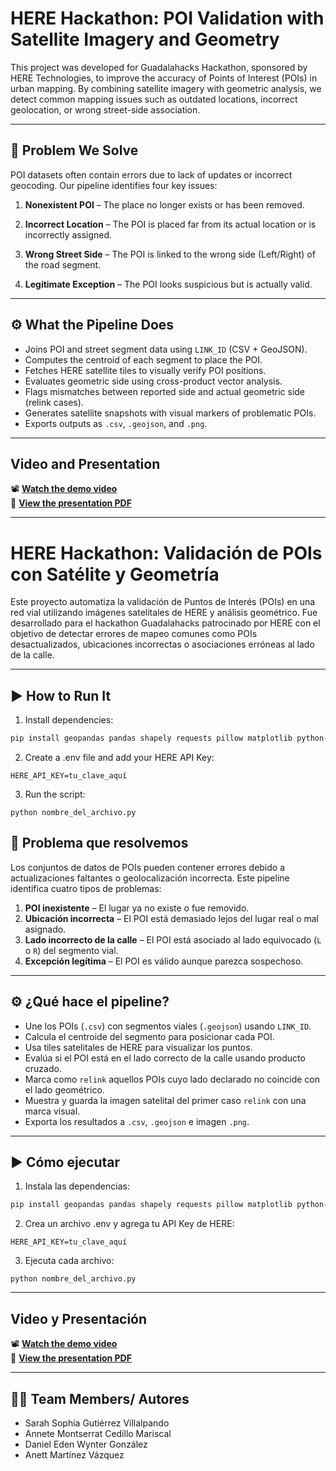 # HERE Hackathon: POI Validation with Satellite Imagery and Geometry
This project was developed for Guadalahacks Hackathon, sponsored by HERE Technologies, to improve the accuracy of Points of Interest (POIs) in urban mapping. By combining satellite imagery with geometric analysis, we detect common mapping issues such as outdated locations, incorrect geolocation, or wrong street-side association.



---

## 🧩 Problem We Solve

POI datasets often contain errors due to lack of updates or incorrect geocoding. Our pipeline identifies four key issues:

1. **Nonexistent POI** – The place no longer exists or has been removed.
2. **Incorrect Location** – The POI is placed far from its actual location or is incorrectly assigned.
3. **Wrong Street Side** – The POI is linked to the wrong side (Left/Right) of the road segment.

4. **Legitimate Exception** – The POI looks suspicious but is actually valid.

---

## ⚙️ What the Pipeline Does

- Joins POI and street segment data using `LINK_ID` (CSV + GeoJSON).
- Computes the centroid of each segment to place the POI.
- Fetches HERE satellite tiles to visually verify POI positions.
- Evaluates geometric side using cross-product vector analysis.
- Flags mismatches between reported side and actual geometric side (relink cases).
- Generates satellite snapshots with visual markers of problematic POIs.
-  Exports outputs as `.csv`, `.geojson`, and `.png`.

---

## Video and Presentation
📽️ **[Watch the demo video](HACKATHON%20PRESENTATION.mp4)**  
📄 **[View the presentation PDF](HERE%20Hackathon%20Solution.pdf)**

---


# HERE Hackathon: Validación de POIs con Satélite y Geometría

Este proyecto automatiza la validación de Puntos de Interés (POIs) en una red vial utilizando imágenes satelitales de HERE y análisis geométrico. Fue desarrollado para el hackathon Guadalahacks patrocinado por HERE con el objetivo de detectar errores de mapeo comunes como POIs desactualizados, ubicaciones incorrectas o asociaciones erróneas al lado de la calle.

---

## ▶️ How to Run It

1. Install dependencies:
```bash
pip install geopandas pandas shapely requests pillow matplotlib python-dotenv
```

2. Create a .env file and add your HERE API Key:
```env
HERE_API_KEY=tu_clave_aquí
```
3. Run the script:
```env
python nombre_del_archivo.py
```

## 🧩 Problema que resolvemos

Los conjuntos de datos de POIs pueden contener errores debido a actualizaciones faltantes o geolocalización incorrecta. Este pipeline identifica cuatro tipos de problemas:

1. **POI inexistente** – El lugar ya no existe o fue removido.
2. **Ubicación incorrecta** – El POI está demasiado lejos del lugar real o mal asignado.
3. **Lado incorrecto de la calle** – El POI está asociado al lado equivocado (`L` o `R`) del segmento vial.
4. **Excepción legítima** – El POI es válido aunque parezca sospechoso.

---

## ⚙️ ¿Qué hace el pipeline?

- Une los POIs (`.csv`) con segmentos viales (`.geojson`) usando `LINK_ID`.
- Calcula el centroide del segmento para posicionar cada POI.
- Usa tiles satelitales de HERE para visualizar los puntos.
- Evalúa si el POI está en el lado correcto de la calle usando producto cruzado.
- Marca como `relink` aquellos POIs cuyo lado declarado no coincide con el lado geométrico.
- Muestra y guarda la imagen satelital del primer caso `relink` con una marca visual.
- Exporta los resultados a `.csv`, `.geojson` e imagen `.png`.

---

## ▶️ Cómo ejecutar

1. Instala las dependencias:
```bash
pip install geopandas pandas shapely requests pillow matplotlib python-dotenv
```

2. Crea un archivo .env y agrega tu API Key de HERE:
```env
HERE_API_KEY=tu_clave_aquí
```
3. Ejecuta cada archivo:
```env
python nombre_del_archivo.py
```
---

## Video y Presentación
📽️ **[Watch the demo video](HACKATHON%20PRESENTATION.mp4)**  
📄 **[View the presentation PDF](HERE%20Hackathon%20Solution.pdf)**

---

## 👩🏽 Team Members/ Autores
- Sarah Sophia Gutiérrez Villalpando
- Annete Montserrat Cedillo Mariscal
- Daniel Eden Wynter González
- Anett Martínez Vázquez


